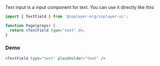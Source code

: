Text input is a input component for text. You can use it directly like this:

```jsx static
import { TextField } from '@inplayer-org/inplayer-ui';

function Page(props) {
  return <TextField type="text" />;
}
```

### Demo

```jsx
<TextField type="text" placeholder="text" />
```
